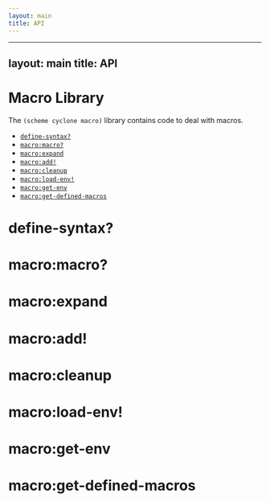```yaml
---
layout: main
title: API
---
```


---
layout: main
title: API
---

# Macro Library

The `(scheme cyclone macro)` library contains code to deal with macros.

- [`define-syntax?`](#define-syntax)
- [`macro:macro?`](#macromacro)
- [`macro:expand`](#macroexpand)
- [`macro:add!`](#macroadd)
- [`macro:cleanup`](#macrocleanup)
- [`macro:load-env!`](#macroload-env)
- [`macro:get-env`](#macroget-env)
- [`macro:get-defined-macros`](#macroget-defined-macros)

# define-syntax?

# macro:macro?

# macro:expand

# macro:add!

# macro:cleanup

# macro:load-env!

# macro:get-env

# macro:get-defined-macros

